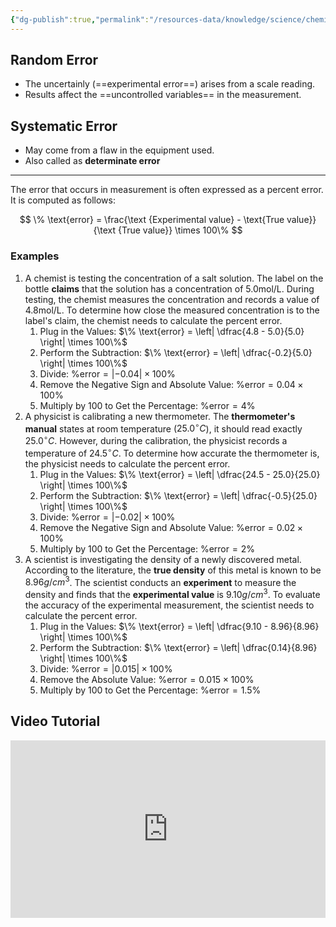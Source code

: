 ```yaml
---
{"dg-publish":true,"permalink":"/resources-data/knowledge/science/chemistry/random-error-and-systematic-error/"}
---
```


## Random Error
* The uncertainly (==experimental error==) arises from a scale reading.
* Results affect the ==uncontrolled variables== in the measurement.

## Systematic Error
* May come from a flaw in the equipment used. 
* Also called as **determinate error**

** **
The error that occurs in measurement is often expressed as a percent error. It is computed as follows:

$$
\% \text{error} = \frac{\text {Experimental value} - \text{True value}}{\text {True value}} \times 100\%
$$

### Examples
1. A chemist is testing the concentration of a salt solution. The label on the bottle **claims** that the solution has a concentration of $5.0 \text{mol/L}$. During testing, the chemist measures the concentration and records a value of $4.8 \text{mol/L}$. To determine how close the measured concentration is to the label's claim, the chemist needs to calculate the percent error.
	1. Plug in the Values:
	   $\% \text{error} = \left| \dfrac{4.8 - 5.0}{5.0} \right| \times 100\%$
	2. Perform the Subtraction:
	   $\% \text{error} = \left| \dfrac{-0.2}{5.0} \right| \times 100\%$
	3. Divide:
	   $\% \text{error} = \left| -0.04 \right| \times 100\%$
	4. Remove the Negative Sign and Absolute Value:
	   $\% \text{error} = 0.04 \times 100\%$
	5. Multiply by 100 to Get the Percentage:
	   $\% \text{error} = 4\%$
2. A physicist is calibrating a new thermometer. The **thermometer's manual** states at room temperature ($25.0^\circ C$), it should read exactly $25.0^\circ C$. However, during the calibration, the physicist records a temperature of $24.5^\circ C$. To determine how accurate the thermometer is, the physicist needs to calculate the percent error.
	1. Plug in the Values:
	   $\% \text{error} = \left| \dfrac{24.5 - 25.0}{25.0} \right| \times 100\%$
	2. Perform the Subtraction:
	   $\% \text{error} = \left| \dfrac{-0.5}{25.0} \right| \times 100\%$
	3. Divide:
	   $\% \text{error} = \left| -0.02 \right| \times 100\%$
	4. Remove the Negative Sign and Absolute Value:
	   $\% \text{error} = 0.02 \times 100\%$
	5. Multiply by 100 to Get the Percentage:
	   $\% \text{error} = 2\%$
3. A scientist is investigating the density of a newly discovered metal. According to the literature, the **true density** of this metal is known to be $8.96 g/cm^3$. The scientist conducts an **experiment** to measure the density and finds that the **experimental value** is $9.10 g/cm^3$. To evaluate the accuracy of the experimental measurement, the scientist needs to calculate the percent error.
	1. Plug in the Values:
	   $\% \text{error} = \left| \dfrac{9.10 - 8.96}{8.96} \right| \times 100\%$
	2. Perform the Subtraction:
	   $\% \text{error} = \left| \dfrac{0.14}{8.96} \right| \times 100\%$
	3. Divide:
	   $\% \text{error} = \left| 0.015 \right| \times 100\%$
	4. Remove the Absolute Value:
 	   $\% \text{error} = 0.015 \times 100\%$
	5. Multiply by 100 to Get the Percentage:
	   $\% \text{error} = 1.5 \%$

## Video Tutorial

<iframe src="https://www.youtube.com/embed/JbEo46uV6d4" title="" style="width:100%; aspect-ratio:16/9" loading="lazy" frameborder="0" allow="accelerometer; autoplay; clipboard-write; encrypted-media; gyroscope; picture-in-picture; web-share" allowfullscreen></iframe>